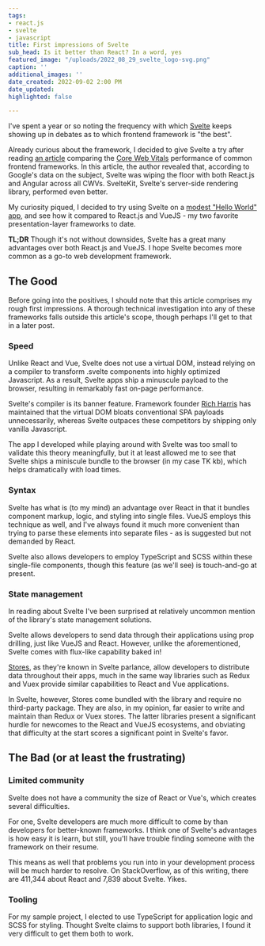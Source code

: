 ```yaml
---
tags:
- react.js
- svelte
- javascript
title: First impressions of Svelte
sub_head: Is it better than React? In a word, yes
featured_image: "/uploads/2022_08_29_svelte_logo-svg.png"
caption: ''
additional_images: ''
date_created: 2022-09-02 2:00 PM
date_updated: 
highlighted: false

---
```

I've spent a year or so noting the frequency with which [Svelte](https://svelte.dev/) keeps showing up in debates as to which frontend framework is "the best".

Already curious about the framework, I decided to give Svelte a try after reading [an article](https://javascript.plainenglish.io/javascript-frameworks-and-core-web-vitals-b5581f1c8962) comparing the [Core Web Vitals](https://support.google.com/webmasters/answer/9205520?hl=en) performance of common frontend frameworks. In this article, the author revealed that, according to Google's data on the subject, Svelte was wiping the floor with both React.js and Angular across all CWVs. SvelteKit, Svelte's server-side rendering library, performed even better.

My curiosity piqued, I decided to try using Svelte on a [modest "Hello World" app](https://github.com/toofarm/InflationCalculator), and see how it compared to React.js and VueJS - my two favorite presentation-layer frameworks to date.

**TL;DR** Though it's not without downsides, Svelte has a great many advantages over both React.js and VueJS. I hope Svelte becomes more common as a go-to web development framework.

## The Good

Before going into the positives, I should note that this article comprises my rough first impressions. A thorough technical investigation into any of these frameworks falls outside this article's scope, though perhaps I'll get to that in a later post.

### Speed

Unlike React and Vue, Svelte does not use a virtual DOM, instead relying on a compiler to transform .svelte components into highly optimized Javascript. As a result, Svelte apps ship a minuscule payload to the browser, resulting in remarkably fast on-page performance.

Svelte's compiler is its banner feature. Framework founder [Rich Harris](https://github.com/Rich-Harris) has maintained that the virtual DOM bloats conventional SPA payloads unnecessarily, whereas Svelte outpaces these competitors by shipping only vanilla Javascript.

The app I developed while playing around with Svelte was too small to validate this theory meaningfully, but it at least allowed me to see that Svelte ships a miniscule bundle to the browser (in my case TK kb), which helps dramatically with load times.

### Syntax

Svelte has what is (to my mind) an advantage over React in that it bundles component markup, logic, and styling into single files. VueJS employs this technique as well, and I've always found it much more convenient than trying to parse these elements into separate files - as is suggested but not demanded by React.

Svelte also allows developers to employ TypeScript and SCSS within these single-file components, though this feature (as we'll see) is touch-and-go at present.

### State management

In reading about Svelte I've been surprised at relatively uncommon mention of the library's state management solutions.

Svelte allows developers to send data through their applications using prop drilling, just like VueJS and React. However, unlike the aforementioned, Svelte comes with flux-like capability baked in!

[Stores](https://svelte.dev/tutorial/writable-stores), as they're known in Svelte parlance, allow developers to distribute data throughout their apps, much in the same way libraries such as Redux and Vuex provide similar capabilities to React and Vue applications.

In Svelte, however, Stores come bundled with the library and require no third-party package. They are also, in my opinion, far easier to write and maintain than Redux or Vuex stores. The latter libraries present a significant hurdle for newcomes to the React and VueJS ecosystems, and obviating that difficulty at the start scores a significant point in Svelte's favor.

## The Bad (or at least the frustrating)

### Limited community

Svelte does not have a community the size of React or Vue's, which creates several difficulties.

For one, Svelte developers are much more difficult to come by than developers for better-known frameworks. I think one of Svelte's advantages is how easy it is learn, but still, you'll have trouble finding someone with the framework on their resume.

This means as well that problems you run into in your development process will be much harder to resolve. On StackOverflow, as of this writing, there are 411,344 about React and 7,839 about Svelte. Yikes.

### Tooling

For my sample project, I elected to use TypeScript for application logic and SCSS for styling. Thought Svelte claims to support both libraries, I found it very difficult to get them both to work.